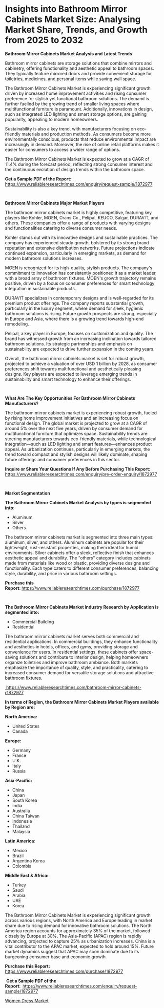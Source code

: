 <p><h1>Insights into Bathroom Mirror Cabinets Market Size: Analysing Market Share, Trends, and Growth from 2025 to 2032</h1></p><p><strong>Bathroom Mirror Cabinets Market Analysis and Latest Trends</strong></p>
<p><p>Bathroom mirror cabinets are storage solutions that combine mirrors and cabinetry, offering functionality and aesthetic appeal to bathroom spaces. They typically feature mirrored doors and provide convenient storage for toiletries, medicines, and personal items while saving wall space.</p><p>The Bathroom Mirror Cabinets Market is experiencing significant growth driven by increased home improvement activities and rising consumer preference for stylish yet functional bathroom solutions. The demand is further fuelled by the growing trend of smaller living spaces where multifunctional furniture is paramount. Additionally, innovations in design, such as integrated LED lighting and smart storage options, are gaining popularity, appealing to modern homeowners.</p><p>Sustainability is also a key trend, with manufacturers focusing on eco-friendly materials and production methods. As consumers become more environmentally conscious, products that reduce environmental impact are increasingly in demand. Moreover, the rise of online retail platforms makes it easier for consumers to access a wider range of options.</p><p>The Bathroom Mirror Cabinets Market is expected to grow at a CAGR of 11.4% during the forecast period, reflecting strong consumer interest and the continuous evolution of design trends within the bathroom space.</p></p>
<p><strong>Get a Sample PDF of the Report:&nbsp;</strong> <a href="https://www.reliableresearchtimes.com/enquiry/request-sample/1872977?utm_campaign=2719&utm_medium=2&utm_source=Github&utm_content=ia&utm_term=04042025&utm_id=bathroom-mirror-cabinets">https://www.reliableresearchtimes.com/enquiry/request-sample/1872977</a></p>
<p>&nbsp;</p>
<p><strong>Bathroom Mirror Cabinets Major Market Players</strong></p>
<p><p>The bathroom mirror cabinets market is highly competitive, featuring key players like Kohler, MOEN, Orans Co., Pelipal, KEUCO, Salgar, DURAVIT, and others. These companies offer a range of products with varying designs and functionalities catering to diverse consumer needs.</p><p>Kohler stands out with its innovative designs and sustainable practices. The company has experienced steady growth, bolstered by its strong brand reputation and extensive distribution networks. Future projections indicate continued expansion, particularly in emerging markets, as demand for modern bathroom solutions increases. </p><p>MOEN is recognized for its high-quality, stylish products. The company's commitment to innovation has consistently positioned it as a market leader, with a broad array of bathroom fixtures. MOEN's growth trajectory remains positive, driven by a focus on consumer preferences for smart technology integration in sustainable products.</p><p>DURAVIT specializes in contemporary designs and is well-regarded for its premium product offerings. The company reports substantial growth, particularly in the luxury segment, where demand for sleek, hygienic bathroom solutions is rising. Future growth prospects are strong, especially in Europe and Asia, where there is a growing trend towards high-end remodeling.</p><p>Pelipal, a key player in Europe, focuses on customization and quality. The brand has witnessed growth from an increasing inclination towards tailored bathroom solutions. Its strategic partnerships and emphasis on sustainability are expected to drive further expansion in the coming years.</p><p>Overall, the bathroom mirror cabinets market is set for robust growth, projected to achieve a valuation of over USD 1 billion by 2028, as consumer preferences shift towards multifunctional and aesthetically pleasing designs. Key players are expected to leverage emerging trends in sustainability and smart technology to enhance their offerings.</p></p>
<p>&nbsp;</p>
<p><strong>What Are The Key Opportunities For Bathroom Mirror Cabinets Manufacturers?</strong></p>
<p><p>The bathroom mirror cabinets market is experiencing robust growth, fueled by rising home improvement initiatives and an increasing focus on functional design. The global market is projected to grow at a CAGR of around 5% over the next five years, driven by consumer demand for multifunctional furniture that optimizes space. Sustainability trends are steering manufacturers towards eco-friendly materials, while technological integration—such as LED lighting and smart features—enhances product appeal. As urbanization continues, particularly in emerging markets, the trend toward compact and stylish designs will likely dominate, shaping future offerings and consumer preferences in this sector.</p></p>
<p><strong>Inquire or Share Your Questions If Any Before Purchasing This Report:</strong> <a href="https://www.reliableresearchtimes.com/enquiry/pre-order-enquiry/1872977?utm_campaign=2719&utm_medium=2&utm_source=Github&utm_content=ia&utm_term=04042025&utm_id=bathroom-mirror-cabinets">https://www.reliableresearchtimes.com/enquiry/pre-order-enquiry/1872977</a></p>
<p>&nbsp;</p>
<p><strong>Market Segmentation</strong></p>
<p><strong>The Bathroom Mirror Cabinets Market Analysis by types is segmented into:</strong></p>
<p><ul><li>Aluminum</li><li>Silver</li><li>Others</li></ul></p>
<p><p>The bathroom mirror cabinets market is segmented into three main types: aluminum, silver, and others. Aluminum cabinets are popular for their lightweight, rust-resistant properties, making them ideal for humid environments. Silver cabinets offer a sleek, reflective finish that enhances aesthetic appeal and durability. The "others" category includes cabinets made from materials like wood or plastic, providing diverse designs and functionality. Each type caters to different consumer preferences, balancing style, durability, and price in various bathroom settings.</p></p>
<p><strong>Purchase this Report:&nbsp;</strong><a href="https://www.reliableresearchtimes.com/purchase/1872977?utm_campaign=2719&utm_medium=2&utm_source=Github&utm_content=ia&utm_term=04042025&utm_id=bathroom-mirror-cabinets">https://www.reliableresearchtimes.com/purchase/1872977</a></p>
<p>&nbsp;</p>
<p><strong>The Bathroom Mirror Cabinets Market Industry Research by Application is segmented into:</strong></p>
<p><ul><li>Commercial Building</li><li>Residential</li></ul></p>
<p><p>The bathroom mirror cabinets market serves both commercial and residential applications. In commercial buildings, they enhance functionality and aesthetics in hotels, offices, and gyms, providing storage and convenience for users. In residential settings, these cabinets offer space-saving solutions and contribute to interior design, helping homeowners organize toiletries and improve bathroom ambiance. Both markets emphasize the importance of quality, style, and practicality, catering to increased consumer demand for versatile storage solutions and attractive bathroom fixtures.</p></p>
<p><a href="https://www.reliableresearchtimes.com/bathroom-mirror-cabinets-r1872977?utm_campaign=2719&utm_medium=2&utm_source=Github&utm_content=ia&utm_term=04042025&utm_id=bathroom-mirror-cabinets">&nbsp;https://www.reliableresearchtimes.com/bathroom-mirror-cabinets-r1872977</a></p>
<p><strong>In terms of Region, the Bathroom Mirror Cabinets Market Players available by Region are:</strong></p>
<p>
    <p> <strong> North America: </strong>
        <ul>
            <li>United States</li>
            <li>Canada</li>
        </ul>
        </p> 
    <p> <strong> Europe: </strong>
        <ul>
            <li>Germany</li>
            <li>France</li>
            <li>U.K.</li>
            <li>Italy</li>
            <li>Russia</li>
        </ul>
        </p> 
    <p> <strong> Asia-Pacific: </strong>
        <ul>
            <li>China</li>
            <li>Japan</li>
            <li>South Korea</li>
            <li>India</li>
            <li>Australia</li>
            <li>China Taiwan</li>
            <li>Indonesia</li>
            <li>Thailand</li>
            <li>Malaysia</li>
        </ul>
        </p> 
    <p> <strong> Latin America: </strong>
        <ul>
            <li>Mexico</li>
            <li>Brazil</li>
            <li>Argentina Korea</li>
            <li>Colombia</li>
        </ul>
        </p> 
    <p> <strong> Middle East & Africa: </strong>
        <ul>
            <li>Turkey</li>
            <li>Saudi</li>
            <li>Arabia</li>
            <li>UAE</li>
            <li>Korea</li>
        </ul>
    </p>
    </p>
<p><p>The Bathroom Mirror Cabinets Market is experiencing significant growth across various regions, with North America and Europe leading in market share due to rising demand for innovative bathroom solutions. The North America region accounts for approximately 35% of the market, followed closely by Europe at 30%. The Asia-Pacific (APAC) region is rapidly advancing, projected to capture 25% as urbanization increases. China is a vital contributor to the APAC market, expected to hold around 15%. Future market dynamics suggest that APAC may soon dominate due to its burgeoning consumer base and economic growth.</p></p>
<p><strong>Purchase this Report: </strong><a href="https://www.reliableresearchtimes.com/purchase/1872977?utm_campaign=2719&utm_medium=2&utm_source=Github&utm_content=ia&utm_term=04042025&utm_id=bathroom-mirror-cabinets">https://www.reliableresearchtimes.com/purchase/1872977</a></p>
<p>&nbsp;<strong>Get a Sample PDF of the Report:&nbsp;&nbsp;</strong><a href="https://www.reliableresearchtimes.com/enquiry/request-sample/1872977?utm_campaign=2719&utm_medium=2&utm_source=Github&utm_content=ia&utm_term=04042025&utm_id=bathroom-mirror-cabinets">https://www.reliableresearchtimes.com/enquiry/request-sample/1872977</a></p>
<p><strong></strong></p>
<p><p><a href="https://github.com/nafidurii/Market-Research-Report-List-1/blob/main/women-dress-market.md?utm_campaign=2719&utm_medium=2&utm_source=Github&utm_content=ia&utm_term=04042025&utm_id=bathroom-mirror-cabinets">Women Dress Market</a></p></p>